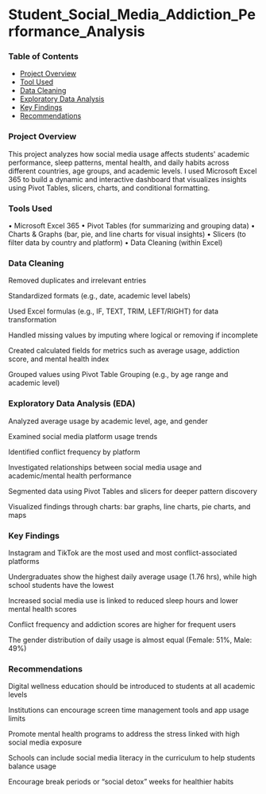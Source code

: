 # Student_Social_Media_Addiction_Performance_Analysis

 ### Table of Contents

 - [Project Overview](#project-overview)
 - [Tool Used](#tool-used)
 - [Data Cleaning](#data-cleaning)
 - [Exploratory Data Analysis](#exploratory-data-analysis)
 - [Key Findings](#keys-findings)
 - [Recommendations](#recommendations)

 ### Project Overview

This project analyzes how social media usage affects students' academic performance, sleep patterns, mental health, and daily habits across different countries, age groups, and academic levels.
I used Microsoft Excel 365 to build a dynamic and interactive dashboard that visualizes insights using Pivot Tables, slicers, charts, and conditional formatting.


### Tools Used

•	Microsoft Excel 365
•	Pivot Tables (for summarizing and grouping data)
•	Charts & Graphs (bar, pie, and line charts for visual insights)
•	Slicers (to filter data by country and platform)
•	Data Cleaning (within Excel)

### Data Cleaning

Removed duplicates and irrelevant entries

Standardized formats (e.g., date, academic level labels)

Used Excel formulas (e.g., IF, TEXT, TRIM, LEFT/RIGHT) for data transformation

Handled missing values by imputing where logical or removing if incomplete

Created calculated fields for metrics such as average usage, addiction score, and mental health index

Grouped values using Pivot Table Grouping (e.g., by age range and academic level)

### Exploratory Data Analysis (EDA)

Analyzed average usage by academic level, age, and gender

Examined social media platform usage trends

Identified conflict frequency by platform

Investigated relationships between social media usage and academic/mental health performance

Segmented data using Pivot Tables and slicers for deeper pattern discovery

Visualized findings through charts: bar graphs, line charts, pie charts, and maps

### Key Findings

Instagram and TikTok are the most used and most conflict-associated platforms

Undergraduates show the highest daily average usage (1.76 hrs), while high school students have the lowest

Increased social media use is linked to reduced sleep hours and lower mental health scores

Conflict frequency and addiction scores are higher for frequent users

The gender distribution of daily usage is almost equal (Female: 51%, Male: 49%)

###  Recommendations

Digital wellness education should be introduced to students at all academic levels

Institutions can encourage screen time management tools and app usage limits

Promote mental health programs to address the stress linked with high social media exposure

Schools can include social media literacy in the curriculum to help students balance usage

Encourage break periods or “social detox” weeks for healthier habits

### 

